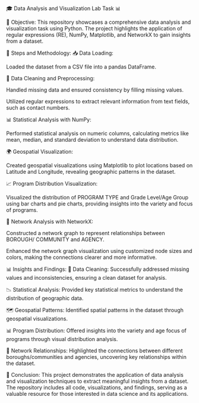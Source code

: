 🎓 Data Analysis and Visualization Lab Task 📊

 📌 Objective: This repository showcases a comprehensive data analysis and visualization task using Python. The project highlights the application of regular expressions (RE), NumPy, Matplotlib, and NetworkX to gain insights from a dataset.

📂 Steps and Methodology: 📥 Data Loading:

Loaded the dataset from a CSV file into a pandas DataFrame.

🧹 Data Cleaning and Preprocessing:

Handled missing data and ensured consistency by filling missing values.

Utilized regular expressions to extract relevant information from text fields, such as contact numbers.

📊 Statistical Analysis with NumPy:

Performed statistical analysis on numeric columns, calculating metrics like mean, median, and standard deviation to understand data distribution.

🌍 Geospatial Visualization:

Created geospatial visualizations using Matplotlib to plot locations based on Latitude and Longitude, revealing geographic patterns in the dataset.

📈 Program Distribution Visualization:

Visualized the distribution of PROGRAM TYPE and Grade Level/Age Group using bar charts and pie charts, providing insights into the variety and focus of programs.

🔗 Network Analysis with NetworkX:

Constructed a network graph to represent relationships between BOROUGH/ COMMUNITY and AGENCY.

Enhanced the network graph visualization using customized node sizes and colors, making the connections clearer and more informative.

📊 Insights and Findings: 🧼 Data Cleaning: Successfully addressed missing values and inconsistencies, ensuring a clean dataset for analysis.

📉 Statistical Analysis: Provided key statistical metrics to understand the distribution of geographic data.

🗺️ Geospatial Patterns: Identified spatial patterns in the dataset through geospatial visualizations.

📊 Program Distribution: Offered insights into the variety and age focus of programs through visual distribution analysis.

🔗 Network Relationships: Highlighted the connections between different boroughs/communities and agencies, uncovering key relationships within the dataset.

🏁 Conclusion: This project demonstrates the application of data analysis and visualization techniques to extract meaningful insights from a dataset. The repository includes all code, visualizations, and findings, serving as a valuable resource for those interested in data science and its applications.
